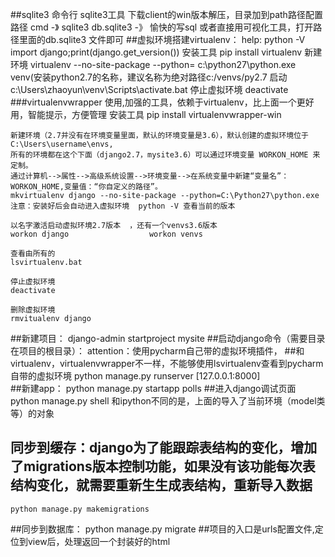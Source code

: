 ##sqlite3 命令行
    sqlite3工具 下载client的win版本解压，目录加到path路径配置路径
    cmd -》 sqlite3 db.sqlite3 -》 愉快的写sql
    或者直接用可视化工具，打开路径里面的db.sqlite3 文件即可
##虚拟环境搭建virtualenv： help: python -V     import django;print(django.get_version())
    安装工具
    pip install virtualenv
    新建环境
    virtualenv --no-site-package --python= c:\python27\python.exe venv(安装python2.7的名称，建议名称为绝对路径c:/venvs/py2.7
    启动
    c:\Users\zhaoyun\venv\Scripts\activate.bat
    停止虚拟环境
    deactivate
###virtualenvwrapper 使用,加强的工具，依赖于virtualenv，比上面一个更好用，智能提示，方便管理
    安装工具
    pip install virtualenvwrapper-win
    
    新建环境（2.7并没有在环境变量里面，默认的环境变量是3.6），默认创建的虚拟环境位于C:\Users\username\envs,
    所有的环境都在这个下面（django2.7，mysite3.6）可以通过环境变量 WORKON_HOME 来定制。
    通过计算机-->属性-->高级系统设置-->环境变量-->在系统变量中新建“变量名”：WORKON_HOME,变量值：“你自定义的路径”。
    mkvirtualenv django --no-site-package --python=C:\Python27\python.exe             
    注意：安装好后会自动进入虚拟环境  python -V 查看当前的版本
    
    以名字激活启动虚拟环境2.7版本  ，还有一个venvs3.6版本
    workon django                  workon venvs
    
    查看由所有的
    lsvirtualenv.bat   
    
    停止虚拟环境
    deactivate
    
    删除虚拟环境
    rmvitualenv django

##新建项目：
    django-admin startproject mysite
##启动django命令（需要目录在项目的根目录）：  attention：使用pycharm自己带的虚拟环境插件，
##和virtualenv，virtualenvwrapper不一样，不能够使用lsvirtualenv查看到pycharm自带的虚拟环境
    python manage.py runserver    [127.0.0.1:8000]  
##新建app：
    python manage.py startapp polls 
##进入django调试页面
    python manage.py  shell
    和ipython不同的是，上面的导入了当前环境（model类等）的对象
## 同步到缓存：django为了能跟踪表结构的变化，增加了migrations版本控制功能，如果没有该功能每次表结构变化，就需要重新⽣生成表结构，重新导入数据
    python manage.py makemigrations
##同步到数据库：
    python manage.py  migrate 
##项目的入口是urls配置文件,定位到view后，处理返回一个封装好的html


